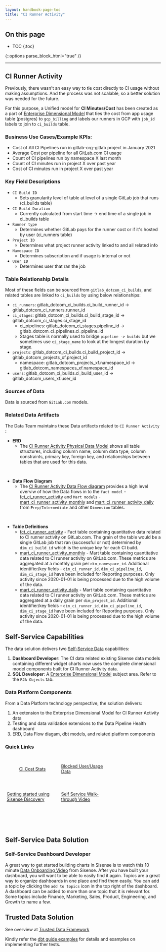 ```yaml
---
layout: handbook-page-toc
title: "CI Runner Activity"
---
```


## On this page
- TOC
{:toc}

{::options parse_block_html="true" /}

---
## CI Runner Activity

Previously, there wasn't an easy way to tie cost directly to CI usage without making assumptions. And the process was not scalable, so a better solution was needed for the future.

For this purpose, a Unified model for **CI Minutes/Cost** has been created as a part of [Enterprise Dimensional Model](https://lucid.app/lucidchart/12ee91c1-7ae5-4e99-96ae-bc51652dfa19/view?page=B47EyN20O.G6#) that ties the cost from app usage table (postgres) to `gcp_billing` and labels our runners in GCP with `job_id` labels to join to `ci_builds` table.

### Business Use Cases/Example KPIs:

- Cost of All CI Pipelines run in gitlab-org-gitlab project in January 2021
- Average Cost per pipeline for all GitLab.com CI usage
- Count of CI pipelines run by namespace X last month
- Count of CI minutes run in project X over past year
- Cost of CI minutes run in project X over past year

### Key Field Descriptions

- `CI Build ID` 
    - Sets granularity level of table at level of a single GitLab job that runs (ci_builds table)
- `CI Build Duration` 
    - Currently calculated from start time -> end time of a single job in ci_builds table   
- `Runner type` 
    - Determines whether GitLab pays for the runner cost or if it's hosted by user (ci_runners table)
- `Project ID`
    - Determines what project runner activity linked to and all related info
- `Namespace ID`
    - Determines subscription and if usage is internal or not
- `User ID`
    - Determines user that ran the job

### Table Relationship Details

Most of these fields can be sourced from `gitlab_dotcom_ci_builds`, and related tables are linked to `ci_builds` by using below relationships:
- `ci_runners`: gitlab_dotcom_ci_builds.ci_build_runner_id -> gitlab_dotcom_ci_runners.runner_id
- `ci_stages`: gitlab_dotcom_ci_builds.ci_build_stage_id -> gitlab_dotcom_ci_stages.ci_stage_id
    - ci_pipelines: gitlab_dotcom_ci_stages.pipeline_id -> gitlab_dotcom_ci_pipelines.ci_pipeline_id
    - Stages table is normally used to bridge `pipeline -> builds` but we sometimes use `ci_stage_name` to look at the longest duration by stage.
- `projects`: gitlab_dotcom_ci_builds.ci_build_project_id -> gitlab_dotcom_projects_xf.project_id
    - namespace: gitlab_dotcom_projects_xf.namespace_id -> gitlab_dotcom_namespaces_xf.namespace_id
- `users`: gitlab_dotcom_ci_builds.ci_build_user_id -> gitlab_dotcom_users_xf.user_id

### Sources of Data

Data is sourced from `GitLab.com` models.
    
### Related Data Artifacts

The Data Team maintains these Data artifacts related to `CI Runner Activity` :

- **ERD**
   - The [CI Runner Activity Physical Data Model](https://lucid.app/lucidchart/fe967fe7-5cb8-4a83-96f6-17ba824275b9/edit?beaconFlowId=3414471839151653&invitationId=inv_2c1487d9-d40c-4cda-b983-198344a56a7d&page=csqmM_lDyM2l#) shows all table structures, including column name, column data type, column constraints, primary key, foreign key, and relationships between tables that are used for this data. 
<br>

- **Data Flow Diagram**
   - The [CI Runner Activity Data Flow diagram](https://lucid.app/lucidchart/fe967fe7-5cb8-4a83-96f6-17ba824275b9/edit?beaconFlowId=3414471839151653&page=0_0&invitationId=inv_2c1487d9-d40c-4cda-b983-198344a56a7d#) provides a high level overviw of how the Data flows in to the `fact model` - [fct_ci_runner_activity](https://dbt.gitlabdata.com/#!/model/model.gitlab_snowflake.fct_ci_runner_activity) and `Mart models` - [mart_ci_runner_activity_monthly](https://dbt.gitlabdata.com/#!/model/model.gitlab_snowflake.mart_ci_runner_activity_monthly) and [mart_ci_runner_activity_daily](https://dbt.gitlabdata.com/#!/model/model.gitlab_snowflake.mart_ci_runner_activity_daily) from `Prep/Intermediate` and other `Dimension` tables. 
<br>

- **Table Definitions**
   - [fct_ci_runner_activity](https://dbt.gitlabdata.com/#!/model/model.gitlab_snowflake.fct_ci_runner_activity) - Fact table containing quantitative data related to CI runner activity on GitLab.com. The grain of the table would be a single GitLab job that ran (successful or not) determined by `dim_ci_build_id` which is the unique key for each CI build.
   - [mart_ci_runner_activity_monthly](https://dbt.gitlabdata.com/#!/model/model.gitlab_snowflake.mart_ci_runner_activity_monthly) - Mart table containing quantitative data related to CI runner activity on GitLab.com. These metrics are aggregated at a monthly grain per `dim_namespace_id`. Additional identifier/key fields - `dim_ci_runner_id`, `dim_ci_pipeline_id`, `dim_ci_stage_id` have been included for Reporting purposes. Only activity since 2020-01-01 is being processed due to the high volume of the data.
   - [mart_ci_runner_activity_daily](https://dbt.gitlabdata.com/#!/model/model.gitlab_snowflake.mart_ci_runner_activity_daily) - Mart table containing quantitative data related to CI runner activity on GitLab.com. These metrics are aggregated at a daily grain per `dim_project_id`. Additional identifier/key fields - `dim_ci_runner_id`, `dim_ci_pipeline_id`, `dim_ci_stage_id` have been included for Reporting purposes. Only activity since 2020-01-01 is being processed due to the high volume of the data.

   
## Self-Service Capabilities

The data solution delivers two [Self-Service Data](/handbook/business-technology/data-team/direction/self-service/) capabilities:

1. **Dashboard Developer**: The CI data related existing Sisense data models containing different widget charts now uses the complete dimensional model components built for CI Runner Activity data.
1. **SQL Developer**: A [Enterprise Dimensional Model](https://lucid.app/lucidchart/12ee91c1-7ae5-4e99-96ae-bc51652dfa19/view?page=B47EyN20O.G6#) subject area. Refer to the `R2A Objects` tab.

### Data Platform Components

From a Data Platform technology perspective, the solution delivers:

1. An extension to the Enterprise Dimensional Model for CI Runner Activity data
1. Testing and data validation extensions to the Data Pipeline Health dashboard
1. ERD, Data Flow diagam, dbt models, and related platform components


### Quick Links
<div class="flex-row" markdown="0" style="height:80px">
  <a href="https://app.periscopedata.com/app/gitlab/690666/GitLab.com-CI-Cost-Stats" class="btn btn-purple" style="width:33%;height:100%;margin:5px;float:left;display:flex;justify-content:center;align-items:center;">CI Cost Stats</a>
  <a href="https://app.periscopedata.com/app/gitlab/780726/WIP:-Blocked-User-Usage-Data" class="btn btn-purple" style="width:33%;height:100%;margin:5px;float:left;display:flex;justify-content:center;align-items:center;">Blocked User/Usage Data</a>
  <a href="https://www.youtube.com/watch?v=F4FwRcKb95w&feature=youtu.be" class="btn btn-purple" style="width:33%;height:100%;margin:5px;float:left;display:flex;justify-content:center;align-items:center;">Getting started using Sisense Discovery</a>
   <a href="https://www.youtube.com/watch?v=Fdl6mdlp1-Y&amp;feature=youtu.be" class="btn btn-purple" style="width:33%;height:100%;margin:5px;float:left;display:flex;justify-content:center;align-items:center;">Self Service Walk-through Video</a>
</div>
<br><br><br><br><br><br><br><br><br>


## Self-Service Data Solution

### Self-Service Dashboard Developer

A great way to get started building charts in Sisense is to watch this 10 minute [Data Onboarding Video](https://www.youtube.com/watch?v=F4FwRcKb95w&feature=youtu.be) from Sisense. After you have built your dashboard, you will want to be able to easily find it again. Topics are a great way to organize dashboards in one place and find them easily. You can add a topic by clicking the `add to topics` icon in the top right of the dashboard. A dashboard can be added to more than one topic that it is relevant for. Some topics include Finance, Marketing, Sales, Product, Engineering, and Growth to name a few.


## Trusted Data Solution

See overview at [Trusted Data Framework](https://about.gitlab.com/handbook/business-technology/data-team/platform/#tdf)

Kindly refer the [dbt guide examples](https://about.gitlab.com/handbook/business-technology/data-team/platform/dbt-guide/#trusted-data-framework) for
details and examples on implementing further tests.

